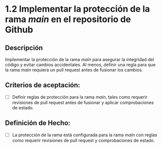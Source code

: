 # 1.2 Implementar la protección de la rama _main_ en el repositorio de Github

## Descripción

Implementar la protección de la rama _main_ para asegurar la integridad del código y evitar cambios accidentales. Al menos, definir una regla para que la rama _main_ requiera un pull request antes de fusionar los cambios.

## Criterios de aceptación:

- [ ] Definir reglas de protección para la rama _main_, tales como requerir revisiones de pull request antes de fusionar y aplicar comprobaciones de estado.

## Definición de Hecho:

- [ ] La protección de la rama está configurada para la rama _main_ con reglas como requerir revisiones de pull request y comprobaciones de estado.
